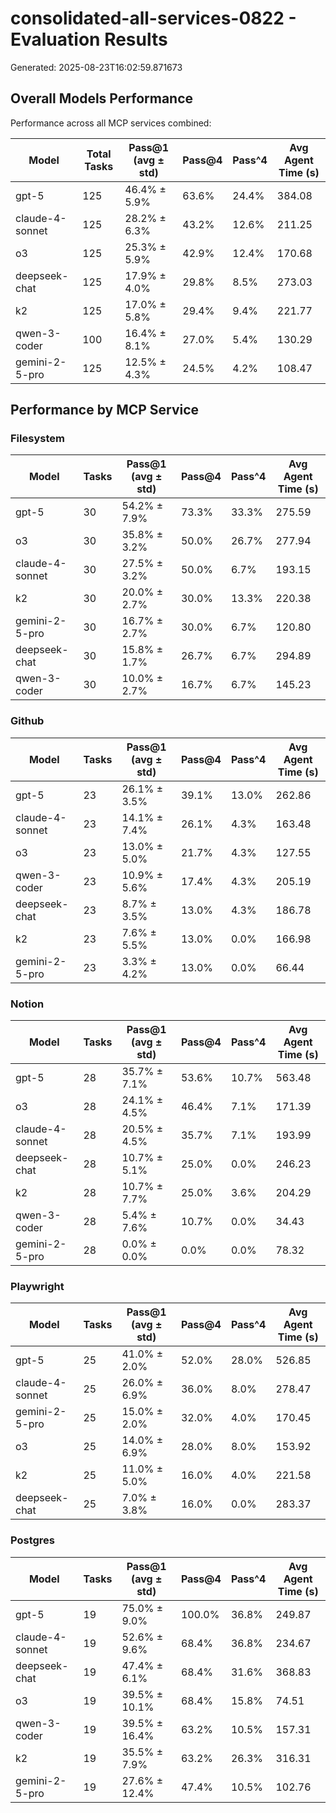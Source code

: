 # consolidated-all-services-0822 - Evaluation Results

Generated: 2025-08-23T16:02:59.871673

## Overall Models Performance

Performance across all MCP services combined:

| Model | Total Tasks | Pass@1 (avg ± std) | Pass@4 | Pass^4 | Avg Agent Time (s) |
|-------|-------------|--------|----------|----------|-------------------|
| gpt-5 | 125 | 46.4% ± 5.9% | 63.6% | 24.4% | 384.08 |
| claude-4-sonnet | 125 | 28.2% ± 6.3% | 43.2% | 12.6% | 211.25 |
| o3 | 125 | 25.3% ± 5.9% | 42.9% | 12.4% | 170.68 |
| deepseek-chat | 125 | 17.9% ± 4.0% | 29.8% | 8.5% | 273.03 |
| k2 | 125 | 17.0% ± 5.8% | 29.4% | 9.4% | 221.77 |
| qwen-3-coder | 100 | 16.4% ± 8.1% | 27.0% | 5.4% | 130.29 |
| gemini-2-5-pro | 125 | 12.5% ± 4.3% | 24.5% | 4.2% | 108.47 |

## Performance by MCP Service

### Filesystem

| Model | Tasks | Pass@1 (avg ± std) | Pass@4 | Pass^4 | Avg Agent Time (s) |
|-------|-------|--------|----------|----------|-------------------|
| gpt-5 | 30 | 54.2% ± 7.9% | 73.3% | 33.3% | 275.59 |
| o3 | 30 | 35.8% ± 3.2% | 50.0% | 26.7% | 277.94 |
| claude-4-sonnet | 30 | 27.5% ± 3.2% | 50.0% | 6.7% | 193.15 |
| k2 | 30 | 20.0% ± 2.7% | 30.0% | 13.3% | 220.38 |
| gemini-2-5-pro | 30 | 16.7% ± 2.7% | 30.0% | 6.7% | 120.80 |
| deepseek-chat | 30 | 15.8% ± 1.7% | 26.7% | 6.7% | 294.89 |
| qwen-3-coder | 30 | 10.0% ± 2.7% | 16.7% | 6.7% | 145.23 |

### Github

| Model | Tasks | Pass@1 (avg ± std) | Pass@4 | Pass^4 | Avg Agent Time (s) |
|-------|-------|--------|----------|----------|-------------------|
| gpt-5 | 23 | 26.1% ± 3.5% | 39.1% | 13.0% | 262.86 |
| claude-4-sonnet | 23 | 14.1% ± 7.4% | 26.1% | 4.3% | 163.48 |
| o3 | 23 | 13.0% ± 5.0% | 21.7% | 4.3% | 127.55 |
| qwen-3-coder | 23 | 10.9% ± 5.6% | 17.4% | 4.3% | 205.19 |
| deepseek-chat | 23 | 8.7% ± 3.5% | 13.0% | 4.3% | 186.78 |
| k2 | 23 | 7.6% ± 5.5% | 13.0% | 0.0% | 166.98 |
| gemini-2-5-pro | 23 | 3.3% ± 4.2% | 13.0% | 0.0% | 66.44 |

### Notion

| Model | Tasks | Pass@1 (avg ± std) | Pass@4 | Pass^4 | Avg Agent Time (s) |
|-------|-------|--------|----------|----------|-------------------|
| gpt-5 | 28 | 35.7% ± 7.1% | 53.6% | 10.7% | 563.48 |
| o3 | 28 | 24.1% ± 4.5% | 46.4% | 7.1% | 171.39 |
| claude-4-sonnet | 28 | 20.5% ± 4.5% | 35.7% | 7.1% | 193.99 |
| deepseek-chat | 28 | 10.7% ± 5.1% | 25.0% | 0.0% | 246.23 |
| k2 | 28 | 10.7% ± 7.7% | 25.0% | 3.6% | 204.29 |
| qwen-3-coder | 28 | 5.4% ± 7.6% | 10.7% | 0.0% | 34.43 |
| gemini-2-5-pro | 28 | 0.0% ± 0.0% | 0.0% | 0.0% | 78.32 |

### Playwright

| Model | Tasks | Pass@1 (avg ± std) | Pass@4 | Pass^4 | Avg Agent Time (s) |
|-------|-------|--------|----------|----------|-------------------|
| gpt-5 | 25 | 41.0% ± 2.0% | 52.0% | 28.0% | 526.85 |
| claude-4-sonnet | 25 | 26.0% ± 6.9% | 36.0% | 8.0% | 278.47 |
| gemini-2-5-pro | 25 | 15.0% ± 2.0% | 32.0% | 4.0% | 170.45 |
| o3 | 25 | 14.0% ± 6.9% | 28.0% | 8.0% | 153.92 |
| k2 | 25 | 11.0% ± 5.0% | 16.0% | 4.0% | 221.58 |
| deepseek-chat | 25 | 7.0% ± 3.8% | 16.0% | 0.0% | 283.37 |

### Postgres

| Model | Tasks | Pass@1 (avg ± std) | Pass@4 | Pass^4 | Avg Agent Time (s) |
|-------|-------|--------|----------|----------|-------------------|
| gpt-5 | 19 | 75.0% ± 9.0% | 100.0% | 36.8% | 249.87 |
| claude-4-sonnet | 19 | 52.6% ± 9.6% | 68.4% | 36.8% | 234.67 |
| deepseek-chat | 19 | 47.4% ± 6.1% | 68.4% | 31.6% | 368.83 |
| o3 | 19 | 39.5% ± 10.1% | 68.4% | 15.8% | 74.51 |
| qwen-3-coder | 19 | 39.5% ± 16.4% | 63.2% | 10.5% | 157.31 |
| k2 | 19 | 35.5% ± 7.9% | 63.2% | 26.3% | 316.31 |
| gemini-2-5-pro | 19 | 27.6% ± 12.4% | 47.4% | 10.5% | 102.76 |
